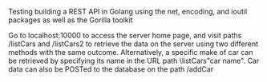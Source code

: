 Testing building a REST API in Golang using the net, encoding, and ioutil packages as well as the Gorilla toolkit

Go to localhost:10000 to access the server home page, and visit paths /listCars and /listCars2 to retrieve the data on the server using two different methods with the same outcome. Alternatively, a specific make of car can be retrieved by specifying its name in the URL path \listCars\"car name". Car data can also be POSTed to the database on the path /addCar